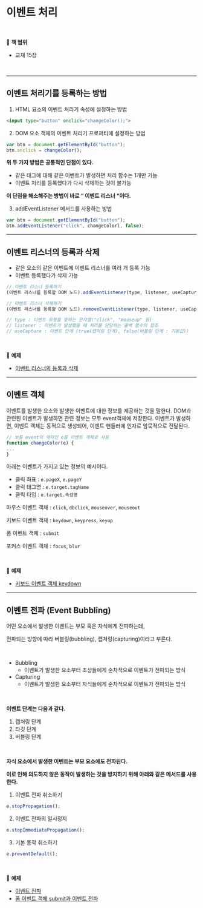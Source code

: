 # 이벤트 처리

<br>

:milky_way: **책 범위**
- 교재 15장

<br>

---

## 이벤트 처리기를 등록하는 방법

1. HTML 요소의 이벤트 처리기 속성에 설정하는 방법

```html
<input type="button" onclick="changeColor();">
```

2. DOM 요소 객체의 이벤트 처리기 프로퍼티에 설정하는 방법

```jsx
var btn = document.getElementById("button");
btn.onclick = changeColor();
```

**위 두 가지 방법은 공통적인 단점이 있다.**

- 같은 태그에 대해 같은 이벤트가 발생하면 처리 함수는 1개만 가능
- 이벤트 처리를 등록했다가 다시 삭제하는 것이 불가능

**이 단점을 해소해주는 방법이 바로  “ 이벤트 리스너 “이다.**

3. addEventListener 메서드를 사용하는 방법

```jsx
var btn = document.getElementById("button");
btn.addEventListener("click", changeColorl, false);
```

---

## 이벤트 리스너의 등록과 삭제

- 같은 요소의 같은 이벤트에 이벤트 리스너를 여러 개 등록 가능
- 이벤트 등록했다가 삭제 가능

```jsx
// 이벤트 리스너 등록하기
(이벤트 리스너를 등록할 DOM 노드).addEventListener(type, listener, useCapture);

// 이벤트 리스너 삭제하기
(이벤트 리스너를 등록할 DOM 노드).removeEventListener(type, listener, useCapture);

// type : 이벤트 유형을 뜻하는 문자열("click", "mouseup" 등)
// listener : 이벤트가 발생했을 때 처리를 담당하는 콜백 함수의 참조
// useCapture : 이벤트 단계 (true(캡처링 단계), false(버블링 단계 : 기본값)) 
```
<br>

:milky_way: **예제**
- [이벤트 리스너의 등록과 삭제](./test/event1)

---

## 이벤트 객체

이벤트를 발생한 요소와 발생한 이벤트에 대한 정보를 제공하는 것을 말한다. DOM과 관련된 이벤트가 발생하면 관련 정보는 모두 event객체에 저장한다. 이벤트가 발생하면, 이벤트 객체는 동적으로 생성되어, 이벤트 핸들러에 인자로 암묵적으로 전달된다.

```jsx
// 보통 event의 약자인 e를 이벤트 객체로 사용
function changeColor(e) { 
...
}
```

아래는 이벤트가 가지고 있는 정보의 예시이다.

- 클릭 좌표 : `e.pageX`, `e.pageY`
- 클릭 태그명 : `e.target.tagName`
- 클릭 타입 : `e.target.속성명`

마우스 이벤트 객체 : `click`, `dbclick`, `mouseover`, `mouseout`

키보드 이벤트 객체 : `keydown`, `keypress`, `keyup`

폼 이벤트 객체 : `submit` 

포커스 이벤트 객체 : `focus`, `blur`

<br>

:milky_way: **예제**
- [키보드 이벤트 객체 keydown](./test/event2.html)

---

## 이벤트 전파 (Event Bubbling)

어떤 요소에서 발생한 이벤트는 부모 혹은 자식에게 전파하는데, 

전파되는 방향에 따라 버블링(bubbling), 캡쳐링(capturing)이라고 부른다.

<br>

- Bubbling
    - 이벤트가 발생한 요소부터 조상들에게 순차적으로 이벤트가 전파되는 방식
- Capturing
    - 이벤트가 발생한 요소부터 자식들에게 순차적으로 이벤트가 전파되는 방식
    
<br>

**이벤트 단계는 다음과 같다.**

1. 캡처링 단계
2. 타깃 단계
3. 버블링 단계

<br>

**자식 요소에서 발생한 이벤트는 부모 요소에도 전파된다.**

**이로 인해 의도하지 않은 동작이 발생하는 것을 방지하기 위해 아래와 같은 메서드를 사용한다.**

1. 이벤트 전파 취소하기

```jsx
e.stopPropagation();
```

2. 이벤트 전파의 일시정지

```jsx
e.stopImmediatePropagation();
```

3. 기본 동작 취소하기

```jsx
e.preventDefault();
```

<br>

:milky_way: **예제**
- [이벤트 전파](./test/event3.html)
- [폼 이벤트 객체 submit과 이벤트 전파](./test/event4.html)